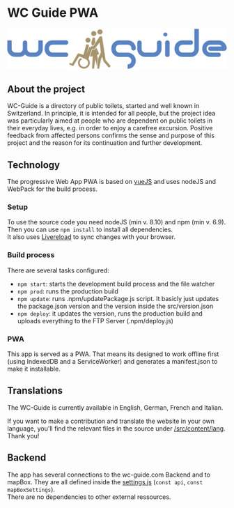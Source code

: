 # WC Guide PWA
![WC-Guide Logo](https://github.com/wc-guide/wc-guide-pwa/blob/master/src/img/wc-guide-logo.svg)
## About the project
WC-Guide is a directory of public toilets, started and well known in Switzerland. In principle, it is intended for all people, but the project idea was particularly aimed at people who are dependent on public toilets in their everyday lives, e.g. in order to enjoy a carefree excursion. Positive feedback from affected persons confirms the sense and purpose of this project and the reason for its continuation and further development.

## Technology
The progressive Web App PWA is based on [vueJS](https://vuejs.org/) and uses nodeJS and WebPack for the build process.

### Setup
To use the source code you need nodeJS (min v. 8.10) and npm (min v. 6.9).  
Then you can use `npm install` to install all dependencies.  
It also uses [Livereload](http://livereload.com/) to sync changes with your browser.

### Build process
There are several tasks configured:
* `npm start`: starts the development build process and the file watcher
* `npm prod`: runs the production build
* `npm update`: runs .npm/updatePackage.js script. It basicly just updates the package.json version and the version inside the src/version.json
* `npm deploy`: it updates the version, runs the production build and uploads everything to the FTP Server (.npm/deploy.js)

### PWA
This app is served as a PWA. That means its designed to work offline first (using IndexedDB and a ServiceWorker) and generates a manifest.json to make it installable.

## Translations
The WC-Guide is currently available in English, German, French and Italian. 

If you want to make a contribution and translate the website in your own language, you'll find the relevant files in the source under [/src/content/lang]( https://github.com/wc-guide/wc-guide-pwa/tree/master/src/content/lang). Thank you!

## Backend
The app has several connections to the wc-guide.com Backend and to mapBox. They are all defined inside the [settings.js](https://github.com/wc-guide/wc-guide-pwa/blob/master/src/app/vendor/settings.js) (`const api`, `const mapBoxSettings`).  
There are no dependencies to other external ressources.
